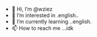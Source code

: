 - 👋 Hi, I’m @wziez
- 👀 I’m interested in .english..
- 🌱 I’m currently learning ..english.
- 📫 How to reach me ...idk

<!---
wziez/wziez is a ✨ special ✨ repository because its `README.md` (this file) appears on your GitHub profile.
You can click the Preview link to take a look at your changes.
--->

